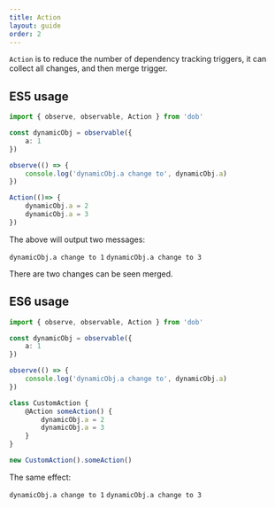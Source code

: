 ```yaml
---
title: Action
layout: guide
order: 2
---
```


`Action` is to reduce the number of dependency tracking triggers, it can collect all changes, and then merge trigger.

## ES5 usage

```typescript
import { observe, observable, Action } from 'dob'

const dynamicObj = observable({
    a: 1
})

observe(() => {
    console.log('dynamicObj.a change to', dynamicObj.a)
})

Action(()=> {
    dynamicObj.a = 2
    dynamicObj.a = 3
})
```

The above will output two messages:

`dynamicObj.a change to 1`
`dynamicObj.a change to 3`


There are two changes can be seen merged.

## ES6 usage

```typescript
import { observe, observable, Action } from 'dob'

const dynamicObj = observable({
    a: 1
})

observe(() => {
    console.log('dynamicObj.a change to', dynamicObj.a)
})

class CustomAction {
    @Action someAction() {
        dynamicObj.a = 2
        dynamicObj.a = 3
    }
}

new CustomAction().someAction()
```

The same effect:

`dynamicObj.a change to 1`
`dynamicObj.a change to 3`